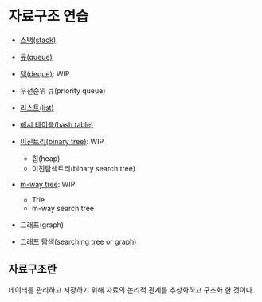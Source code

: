 # 자료구조 연습

- [스택(stack)](stack/)

- [큐(queue)](queue/)

- [덱(deque)](deque/): WIP

- 우선순위 큐(priority queue)

- [리스트(list)](list/)

- [해시 테이블(hash table)](hashtable/)

- [이진트리(binary tree)](binary-tree/): WIP
  - 힙(heap)
  - 이진탐색트리(binary search tree)

- [m-way tree](m-way-tree/): WIP
  - Trie
  - m-way search tree

- 그래프(graph)

- 그래프 탐색(searching tree or graph)

## 자료구조란

데이터를 관리하고 저장하기 위해 자료의 논리적 관계를 추상화하고 구조화 한 것이다.
